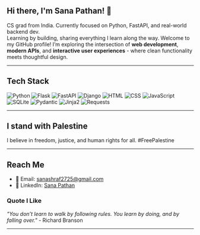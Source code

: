 ## Hi there, I'm Sana Pathan! 👋  
CS grad from India. Currently focused on Python, FastAPI, and real-world backend dev.  
Learning by building, sharing everything I learn along the way.
Welcome to my GitHub profile! I’m exploring the intersection of **web development**, **modern APIs**, and **interactive user experiences** - where clean functionality meets thoughtful design.

---
## Tech Stack  
![Python](https://img.shields.io/badge/Python-3670A0?style=flat&logo=python&logoColor=ffdd54)
![Flask](https://img.shields.io/badge/Flask-%23000.svg?style=flat&logo=flask&logoColor=white)
![FastAPI](https://img.shields.io/badge/FastAPI-%2300C7B7.svg?style=flat&logo=fastapi&logoColor=white)
![Django](https://img.shields.io/badge/Django-%23092E20.svg?style=flat&logo=django&logoColor=white)
![HTML](https://img.shields.io/badge/HTML5-%23E34F26.svg?style=flat&logo=html5&logoColor=white)
![CSS](https://img.shields.io/badge/CSS3-%231572B6.svg?style=flat&logo=css3&logoColor=white)
![JavaScript](https://img.shields.io/badge/JavaScript-%23F7DF1E.svg?style=flat&logo=javascript&logoColor=black)
![SQLite](https://img.shields.io/badge/SQLite-%2307405e.svg?style=flat&logo=sqlite&logoColor=white)
![Pydantic](https://img.shields.io/badge/Pydantic-%2300C7B7.svg?style=flat&logo=pydantic&logoColor=white)
![Jinja2](https://img.shields.io/badge/Jinja2-%23B41717.svg?style=flat&logo=jinja2&logoColor=white)
![Requests](https://img.shields.io/badge/Requests-%23000000.svg?style=flat&logo=requests&logoColor=white)

---
## I stand with Palestine
I believe in freedom, justice, and human rights for all. #FreePalestine

---
## Reach Me  
- 📧 Email: sanashraf2725@gmail.com  
- 🔗 LinkedIn: [Sana Pathan](https://www.linkedin.com/in/sana-pathan-434804254/)

### Quote I Like  
_"You don’t learn to walk by following rules. You learn by doing, and by falling over."_ - Richard Branson  

---
